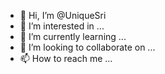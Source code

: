 - 👋 Hi, I’m @UniqueSri
- 👀 I’m interested in ...
- 🌱 I’m currently learning ...
- 💞️ I’m looking to collaborate on ...
- 📫 How to reach me ...

<!---
UniqueSri/UniqueSri is a ✨ special ✨ repository because its `README.md` (this file) appears on your GitHub profile.
You can click the Preview link to take a look at your changes.
--->

